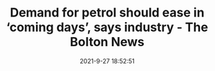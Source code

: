 ---
"title": "Demand for petrol should ease in ‘coming days’, says industry - The Bolton News"
"date": "2021-9-27 18:52:51"
"feed_name": "GOOGLENEWSINDUSTRIAL"
"feed_website": "https://news.google.com/search?q=industrial%2Bincident&hl=en-US&gl=US&ceid=US:en"
"feed_rss": "https://news.google.com/rss/search?q=industrial%2Bincident&hl=en-US&gl=US&ceid=US:en"
"link": "https://www.theboltonnews.co.uk/news/19608849.demand-petrol-ease-coming-days-says-industry/"
"source": "{'href': 'https://www.theboltonnews.co.uk', 'title': 'The Bolton News'}"
"file": "_posts/2021-1-1-36df6cac7536a012ffa38b558374b0e863be859f.md"
"accident": "0"
"drilling": "0"
"dead": "0"
"injured": "0"
"arrested": "0"
"where": "unknown site"
"place": "unknown place"
---